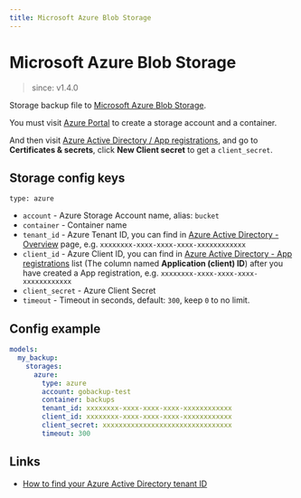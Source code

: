```yaml
---
title: Microsoft Azure Blob Storage
---
```


# Microsoft Azure Blob Storage

> since: v1.4.0

Storage backup file to [Microsoft Azure Blob Storage](https://azure.microsoft.com/en-us/services/storage/blobs/).

You must visit [Azure Portal](https://portal.azure.com) to create a storage account and a container.

And then visit [Azure Active Directory / App registrations](https://portal.azure.com/#view/Microsoft_AAD_IAM/ActiveDirectoryMenuBlade/~/RegisteredApps), and go to **Certificates & secrets**, click **New Client secret** to get a `client_secret`.

## Storage config keys

`type: azure`

- `account` - Azure Storage Account name, alias: `bucket`
- `container` - Container name
- `tenant_id` - Azure Tenant ID, you can find in [Azure Active Directory - Overview](https://portal.azure.com/#view/Microsoft_AAD_IAM/ActiveDirectoryMenuBlade/~/Overview) page, e.g. `xxxxxxxx-xxxx-xxxx-xxxx-xxxxxxxxxxxx`
- `client_id` - Azure Client ID, you can find in [Azure Active Directory - App registrations](https://portal.azure.com/#view/Microsoft_AAD_IAM/ActiveDirectoryMenuBlade/~/RegisteredApps) list (The column named **Application (client) ID**) after you have created a App registration, e.g. `xxxxxxxx-xxxx-xxxx-xxxx-xxxxxxxxxxxx`
- `client_secret` - Azure Client Secret
- `timeout` - Timeout in seconds, default: `300`, keep `0` to no limit.

## Config example

```yml
models:
  my_backup:
    storages:
      azure:
        type: azure
        account: gobackup-test
        container: backups
        tenant_id: xxxxxxxx-xxxx-xxxx-xxxx-xxxxxxxxxxxx
        client_id: xxxxxxxx-xxxx-xxxx-xxxx-xxxxxxxxxxxx
        client_secret: xxxxxxxxxxxxxxxxxxxxxxxxxxxxxxxx
        timeout: 300
```

## Links

- [How to find your Azure Active Directory tenant ID](https://learn.microsoft.com/en-us/azure/active-directory/fundamentals/active-directory-how-to-find-tenant)
